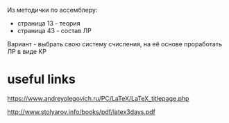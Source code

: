 Из методички по ассемблеру:
* страница 13 - теория
* страница 43 - состав ЛР

Вариант - выбрать свою систему счисления, на её основе проработать ЛР в виде КР


# useful links
https://www.andreyolegovich.ru/PC/LaTeX/LaTeX_titlepage.php

http://www.stolyarov.info/books/pdf/latex3days.pdf